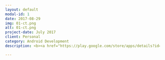 ```yaml
---
layout: default
modal-id: 1
date: 2017-08-29
img: 01-ct.png
alt: 01-ct.png
project-date: July 2017
client: Personal
category: Android Development
description: <b><a href="https://play.google.com/store/apps/details?id=imaginary.question.choosetogether">Choose Together</a></b> <br /> A decision making app with your friends! 

---
```

